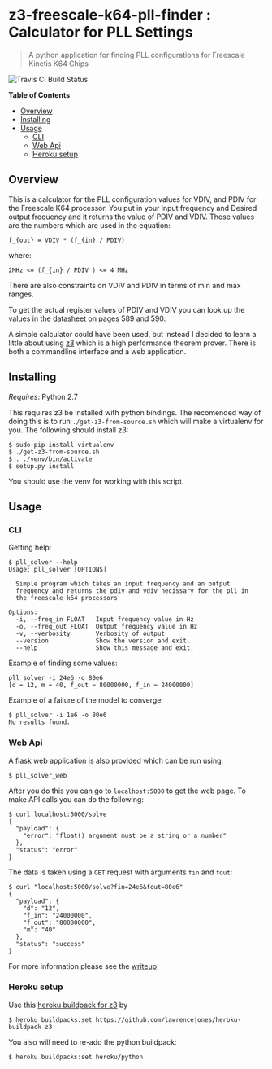 # z3-freescale-k64-pll-finder : Calculator for PLL Settings

> A python application for finding PLL configurations for Freescale Kinetis K64 Chips

![Travis CI Build Status](https://travis-ci.org/cwoodall/z3-freescale-k64-pll-finder.svg)

**Table of Contents**
<!-- TOC depthFrom:2 depthTo:6 withLinks:1 updateOnSave:1 orderedList:0 -->

- [Overview](#overview)
- [Installing](#installing)
- [Usage](#usage)
	- [CLI](#cli)
	- [Web Api](#web-api)
	- [Heroku setup](#heroku-setup)

<!-- /TOC -->

## Overview

This is a calculator for the PLL configuration values for VDIV, and PDIV
for the Freescale K64 processor. You put in your input frequency and Desired
output frequency and it returns the value of PDIV and VDIV. These values
are the numbers which are used in the equation:

```
f_{out} = VDIV * (f_{in} / PDIV)
```
where:

```
2MHz <= (f_{in} / PDIV ) <= 4 MHz
```

There are also constraints on VDIV and PDIV in terms of min and max
ranges.

To get the actual register values of PDIV and VDIV you can look up the
values in the [datasheet](http://cache.nxp.com/files/microcontrollers/doc/ref_manual/K64P144M120SF5RM.pdf)
on pages 589 and 590.

A simple calculator could have been used, but instead I decided to learn
a little about using <a href="https://z3.codeplex.com/">z3</a> which is a
high performance theorem prover. There is both a commandline interface and a web application.


## Installing

*Requires*: Python 2.7

This requires z3 be installed with python bindings. The recomended way of doing this is to run `./get-z3-from-source.sh` which will make a virtualenv for you. The following should install z3:

```
$ sudo pip install virtualenv
$ ./get-z3-from-source.sh
$ . ./venv/bin/activate
$ setup.py install
```

You should use the venv for working with this
script.

## Usage

### CLI

Getting help:

``` shell-session
$ pll_solver --help
Usage: pll_solver [OPTIONS]

  Simple program which takes an input frequency and an output
  frequency and returns the pdiv and vdiv necissary for the pll in
  the freescale k64 processors

Options:
  -i, --freq_in FLOAT   Input frequency value in Hz
  -o, --freq_out FLOAT  Output frequency value in Hz
  -v, --verbosity       Verbosity of output
  --version             Show the version and exit.
  --help                Show this message and exit.

```

Example of finding some values:

``` shell-session
pll_solver -i 24e6 -o 80e6
[d = 12, m = 40, f_out = 80000000, f_in = 24000000]
```

Example of a failure of the model to converge:

``` shell-session
$ pll_solver -i 1e6 -o 80e6
No results found.
```

### Web Api

A flask web application is also provided which can be run using:

``` shell-session
$ pll_solver_web
```

After you do this you can go to `localhost:5000` to get the web page. To make
API calls you can do the following:

```
$ curl localhost:5000/solve
{
  "payload": {
    "error": "float() argument must be a string or a number"
  },
  "status": "error"
}
```

The data is taken using a `GET` request with arguments `fin` and `fout`:

```
$ curl "localhost:5000/solve?fin=24e6&fout=80e6"
{
  "payload": {
    "d": "12",
    "f_in": "24000000",
    "f_out": "80000000",
    "m": "40"
  },
  "status": "success"
}
```

For more information please see the <a href="#">writeup</a>


### Heroku setup

Use this [heroku buildpack for z3](https://github.com/lawrencejones/heroku-buildpack-z3) by

```
$ heroku buildpacks:set https://github.com/lawrencejones/heroku-buildpack-z3
```

You also will need to re-add the python buildpack:

```
$ heroku buildpacks:set heroku/python
```

